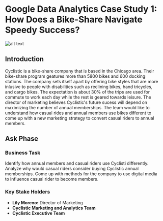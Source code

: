 # Google Data Analytics Case Study 1: How Does a Bike-Share Navigate Speedy Success?

![alt text](https://i.imgur.com/trZS04H.png)

## Introduction

Cyclistic is a bike-share company that is based in the Chicago area. Their bike-share program geatures more than 5800 bikes and 600 docking stations. The company sets itself apart by offering bike styles that are more inlusive to people with disabilities such as reclining bikes, hand tricycles, and cargo bikes. The expectation is about 30% of the trips are used for commute to work each day while the rest is geared towards leisure. The director of marketing believes Cyclistic's future sucess will depend on maximizing the number of annual memberships. The team would like to understand how casual rides and annual members use bikes different to come up with a new marketing strategy to convert casual riders to annual members. 

## Ask Phase

### Business Task

Identify how annual members and casual riders use Cyclisti differently. Analyze why would casual riders consider buying Cyclistic annual memberships. Come up with methods for the company to use digital media to influence casual rider to become members.

### Key Stake Holders

- **Lily Moreno:** Director of Marketing
- **Cyclistic Marketing and Analytics Team**
- **Cyclistic Executive Team**

